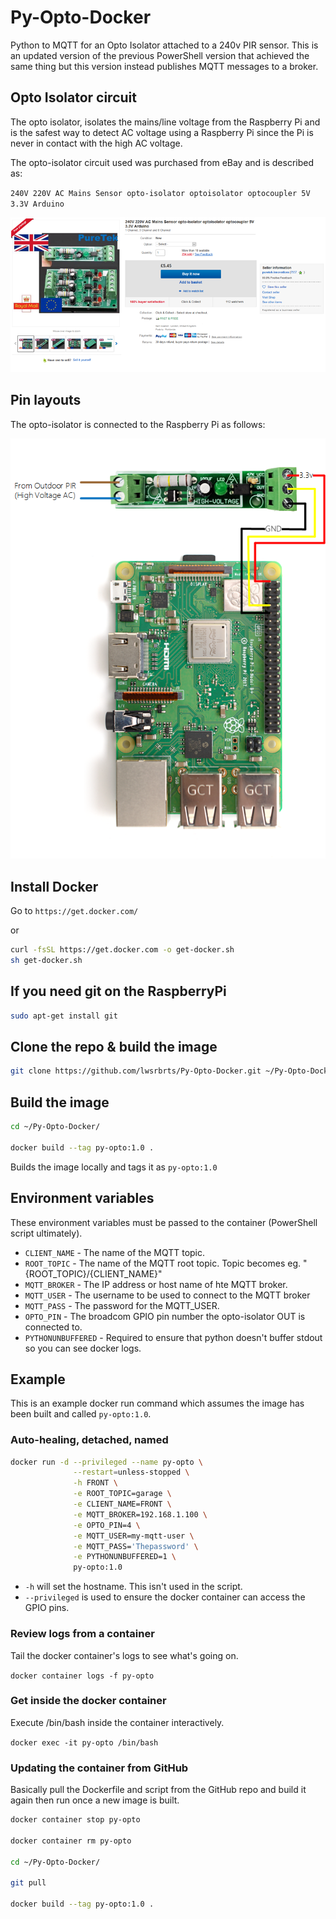 # Py-Opto-Docker
Python to MQTT for an Opto Isolator attached to a 240v PIR sensor. This is an updated version of the previous PowerShell version that achieved the same thing but this version instead publishes MQTT messages to a broker.

## Opto Isolator circuit

The opto isolator, isolates the mains/line voltage from the Raspberry Pi and is the safest way to detect AC voltage using a Raspberry Pi since the Pi is never in contact with the high AC voltage.

The opto-isolator circuit used was purchased from eBay and is described as:

`240V 220V AC Mains Sensor opto-isolator optoisolator optocoupler 5V 3.3V Arduino`

![ebay seller](https://github.com/lwsrbrts/Pwsh-Opto-Docker/raw/master/ebay-seller.png "ebay seller")


## Pin layouts

The opto-isolator is connected to the Raspberry Pi as follows:

![Pin layout for opto-isolator](https://github.com/lwsrbrts/Pwsh-Opto-Docker/raw/master/Pin-layout.png "Pin layout for opto-isolator")

## Install Docker

Go to `https://get.docker.com/`

or

```bash
curl -fsSL https://get.docker.com -o get-docker.sh
sh get-docker.sh
```

## If you need git on the RaspberryPi

```bash
sudo apt-get install git
```

## Clone the repo & build the image

```bash
git clone https://github.com/lwsrbrts/Py-Opto-Docker.git ~/Py-Opto-Docker/
```

## Build the image

```bash
cd ~/Py-Opto-Docker/

docker build --tag py-opto:1.0 .
```

Builds the image locally and tags it as `py-opto:1.0`

## Environment variables

These environment variables must be passed to the container (PowerShell script ultimately).

* `CLIENT_NAME` - The name of the MQTT topic.
* `ROOT_TOPIC` - The name of the MQTT root topic. Topic becomes eg. "{ROOT_TOPIC}/{CLIENT_NAME}"
* `MQTT_BROKER` - The IP address or host name of hte MQTT broker.
* `MQTT_USER` - The username to be used to connect to the MQTT broker
* `MQTT_PASS` - The password for the MQTT_USER.
* `OPTO_PIN` - The broadcom GPIO pin number the opto-isolator OUT is connected to.
* `PYTHONUNBUFFERED` - Required to ensure that python doesn't buffer stdout so you can see docker logs.

## Example

This is an example docker run command which assumes the image has been built and called `py-opto:1.0`.

### Auto-healing, detached, named

```bash
docker run -d --privileged --name py-opto \
              --restart=unless-stopped \
              -h FRONT \
              -e ROOT_TOPIC=garage \
              -e CLIENT_NAME=FRONT \
              -e MQTT_BROKER=192.168.1.100 \
              -e OPTO_PIN=4 \
              -e MQTT_USER=my-mqtt-user \
              -e MQTT_PASS='Thepassword' \
              -e PYTHONUNBUFFERED=1 \
              py-opto:1.0
```

* `-h` will set the hostname. This isn't used in the script.
* `--privileged` is used to ensure the docker container can access the GPIO pins.

### Review logs from a container

Tail the docker container's logs to see what's going on.

`docker container logs -f py-opto`

### Get inside the docker container

Execute /bin/bash inside the container interactively.

`docker exec -it py-opto /bin/bash`

### Updating the container from GitHub

Basically pull the Dockerfile and script from the GitHub repo and build it again then run once a new image is built.

```bash
docker container stop py-opto

docker container rm py-opto

cd ~/Py-Opto-Docker/

git pull

docker build --tag py-opto:1.0 .
```
